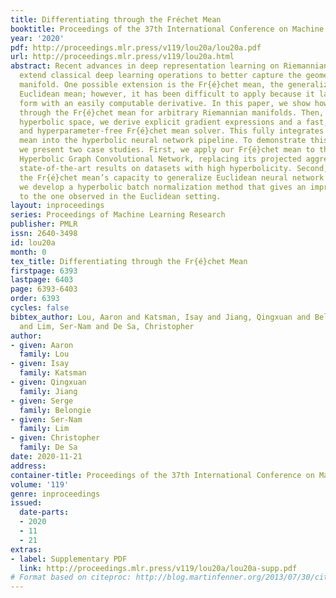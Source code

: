 ```yaml
---
title: Differentiating through the Fréchet Mean
booktitle: Proceedings of the 37th International Conference on Machine Learning
year: '2020'
pdf: http://proceedings.mlr.press/v119/lou20a/lou20a.pdf
url: http://proceedings.mlr.press/v119/lou20a.html
abstract: Recent advances in deep representation learning on Riemannian manifolds
  extend classical deep learning operations to better capture the geometry of the
  manifold. One possible extension is the Fr{é}chet mean, the generalization of the
  Euclidean mean; however, it has been difficult to apply because it lacks a closed
  form with an easily computable derivative. In this paper, we show how to differentiate
  through the Fr{é}chet mean for arbitrary Riemannian manifolds. Then, focusing on
  hyperbolic space, we derive explicit gradient expressions and a fast, accurate,
  and hyperparameter-free Fr{é}chet mean solver. This fully integrates the Fr{é}chet
  mean into the hyperbolic neural network pipeline. To demonstrate this integration,
  we present two case studies. First, we apply our Fr{é}chet mean to the existing
  Hyperbolic Graph Convolutional Network, replacing its projected aggregation to obtain
  state-of-the-art results on datasets with high hyperbolicity. Second, to demonstrate
  the Fr{é}chet mean’s capacity to generalize Euclidean neural network operations,
  we develop a hyperbolic batch normalization method that gives an improvement parallel
  to the one observed in the Euclidean setting.
layout: inproceedings
series: Proceedings of Machine Learning Research
publisher: PMLR
issn: 2640-3498
id: lou20a
month: 0
tex_title: Differentiating through the Fr{é}chet Mean
firstpage: 6393
lastpage: 6403
page: 6393-6403
order: 6393
cycles: false
bibtex_author: Lou, Aaron and Katsman, Isay and Jiang, Qingxuan and Belongie, Serge
  and Lim, Ser-Nam and De Sa, Christopher
author:
- given: Aaron
  family: Lou
- given: Isay
  family: Katsman
- given: Qingxuan
  family: Jiang
- given: Serge
  family: Belongie
- given: Ser-Nam
  family: Lim
- given: Christopher
  family: De Sa
date: 2020-11-21
address: 
container-title: Proceedings of the 37th International Conference on Machine Learning
volume: '119'
genre: inproceedings
issued:
  date-parts:
  - 2020
  - 11
  - 21
extras:
- label: Supplementary PDF
  link: http://proceedings.mlr.press/v119/lou20a/lou20a-supp.pdf
# Format based on citeproc: http://blog.martinfenner.org/2013/07/30/citeproc-yaml-for-bibliographies/
---
```

